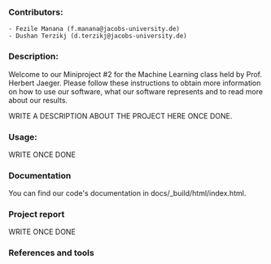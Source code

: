 ### Contributors:
    - Fezile Manana (f.manana@jacobs-university.de)
    - Dushan Terzikj (d.terzikj@jacobs-university.de)

### Description:
Welcome to our Miniproject #2 for the Machine Learning class held by Prof. Herbert Jaeger. Please follow these instructions to obtain more information on how to use our software, what our software represents and to read more about our results.

WRITE A DESCRIPTION ABOUT THE PROJECT HERE ONCE DONE.

### Usage:
WRITE ONCE DONE

### Documentation
You can find our code's documentation in docs/_build/html/index.html.

### Project report
WRITE ONCE DONE

### References and tools